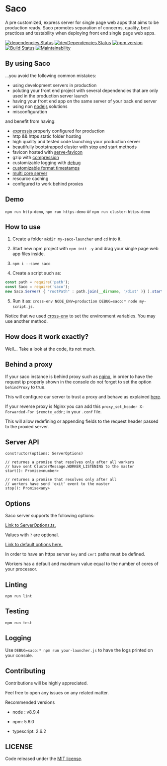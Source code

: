 # Saco

A pre customized, express server for single page web apps that aims to be production ready.
Saco promotes separation of concerns, quality, best practices and testability when deploying front end single page web apps. 

[![dependencies Status](https://david-dm.org/bertolo1988/saco/status.svg)](https://david-dm.org/bertolo1988/saco)
[![devDependencies Status](https://david-dm.org/bertolo1988/saco/dev-status.svg)](https://david-dm.org/bertolo1988/saco?type=dev)
[![npm version](https://badge.fury.io/js/saco.svg)](https://badge.fury.io/js/saco)
[![Build Status](https://travis-ci.org/bertolo1988/saco.svg?branch=master)](https://travis-ci.org/bertolo1988/saco)
[![Maintainability](https://api.codeclimate.com/v1/badges/bee30e158db90b070049/maintainability)](https://codeclimate.com/github/bertolo1988/saco/maintainability)


## By using Saco

...you avoid the following common mistakes:

* using development servers in production
* poluting your front end project with several dependencies that are only used in the production server launch
* having your front end app on the same server of your back end server
* using non [nodejs](https://nodejs.org/en/) solutions
* misconfiguration

and benefit from having: 

* [expressjs](https://expressjs.com/) properly configured for production
* http && https static folder hosting
* high quality and tested code launching your production server
* beautifully bootstrapped cluster with stop and start methods
* favicon hosted with [serve-favicon](https://github.com/expressjs/serve-favicon)
* gzip with [compression](https://github.com/expressjs/compression)
* customizable logging with [debug](https://github.com/visionmedia/debug)
* [customizable format timestamps](https://github.com/felixge/node-dateformat)
* [multi core server](https://nodejs.org/docs/latest/api/cluster.html)
* resource caching
* configured to work behind proxies

## Demo

`npm run http-demo`, `npm run https-demo` or `npm run cluster-https-demo`

## How to use

1. Create a folder `mkdir my-saco-launcher` and `cd` into it.

2. Start new npm project with `npm init -y` and drag your single page web app files inside. 

3. `npm i --save saco`

4. Create a script such as:

```javascript
const path = require('path');
const Saco = require('saco');
new Saco.Server( { "rootPath" : path.join(__dirname, '/dist' )} ).start();
```

5. Run it as: `cross-env NODE_ENV=production DEBUG=saco:* node my-script.js`.

Notice that we used [cross-env](https://github.com/kentcdodds/cross-env) to set the environment variables. You may use another method.

## How does it work exactly?

Well... Take a look at the code, its not much.

## Behind a proxy

If your saco instance is behind proxy such as [nginx](https://www.nginx.com/resources/wiki/), in order to have the request ip properly shown in the console
do not forget to set the option `behindProxy` to true. 

This will configure our server to trust a proxy and behave as explained [here](https://expressjs.com/en/guide/behind-proxies.html).

If your reverse proxy is Nginx you can add this `proxy_set_header X-Forwarded-For $remote_addr;` in your `.conf` file.

This will allow redefining or appending fields to the request header passed to the proxied server.


## Server API

```
constructor(options: ServerOptions) 
```

```
// returnes a promise that resolves only after all workers
// have sent ClusterMessage.WORKER_LISTENING to the master
start(): Promise<number>
```

```
// returnes a promise that resolves only after all
// workers have send 'exit' event to the master
stop(): Promise<any> 
```


## Options

Saco server supports the following options:

[Link to ServerOptions.ts.](/src/ServerOptions.ts)

Values with `?` are optional.

[Link to default options here.](/src/Server.ts#L26-L34)

In order to have an https server `key` and `cert` paths must be defined.

Workers has a default and maximum value equal to the number of cores of your processor.

## Linting

`npm run lint`

## Testing

`npm run test`

## Logging

Use `DEBUG=saco:* npm run your-launcher.js` to have the logs printed on your console.

## Contributing

Contributions will be highly appreciated.

Feel free to open any issues on any related matter.

Recommended versions

* node : v8.9.4

* npm: 5.6.0

* typescript: 2.6.2

## LICENSE

Code released under the [MIT license](./LICENSE).
